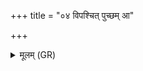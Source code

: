 +++
title = "०४ विपश्चित् पुच्छम् आ"

+++
<details><summary>मूलम् (GR)</summary>

+++(PSK 20.50.4)+++विपश्चित् पुच्छम् आ भर  
यर्ज्जरहस्ता चित्त्या ।  
यथास्याः पुत्रो जायता  
अभिभूर् णो विपश्चिता ॥
</details>